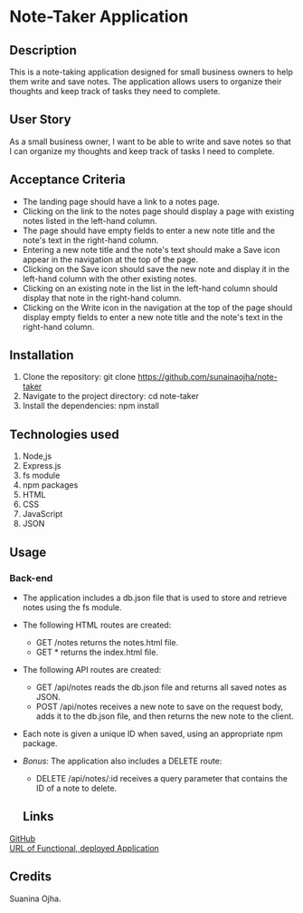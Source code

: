 # Note-Taker Application



## Description

This is a note-taking application designed for small business owners to help them write and save notes. The application allows users to organize their thoughts and keep track of tasks they need to complete.

## User Story

As a small business owner, I want to be able to write and save notes so that I can organize my thoughts and keep track of tasks I need to complete.

## Acceptance Criteria

- The landing page should have a link to a notes page.
- Clicking on the link to the notes page should display a page with existing notes listed in the left-hand column.
- The page should have empty fields to enter a new note title and the note's text in the right-hand column.
- Entering a new note title and the note's text should make a Save icon appear in the navigation at the top of the page.
- Clicking on the Save icon should save the new note and display it in the left-hand column with the other existing notes.
- Clicking on an existing note in the list in the left-hand column should display that note in the right-hand column.
- Clicking on the Write icon in the navigation at the top of the page should display empty fields to enter a new note title and the note's text in the right-hand column.

## Installation

1. Clone the repository: git clone https://github.com/sunainaojha/note-taker
2. Navigate to the project directory: cd note-taker
3. Install the dependencies: npm install

## Technologies used
1. Node,js
2. Express.js
3. fs module
4. npm packages
5. HTML
6. CSS
7. JavaScript
8. JSON


## Usage

### Back-end

- The application includes a db.json file that is used to store and retrieve notes using the fs module.
- The following HTML routes are created:

  - GET /notes returns the notes.html file.
  - GET * returns the index.html file.

- The following API routes are created:

  - GET /api/notes reads the db.json file and returns all saved notes as JSON.
  - POST /api/notes receives a new note to save on the request body, adds it to the db.json file, and then returns the new note to the client.

- Each note is given a unique ID when saved, using an appropriate npm package.

- *Bonus*: The application also includes a DELETE route:

  - DELETE /api/notes/:id receives a query parameter that contains the ID of a note to delete.


  ## Links
[GitHub](https://github.com/sunainaojha/Note-taker)\
[URL of Functional, deployed Application]()

## Credits 
Suanina Ojha.